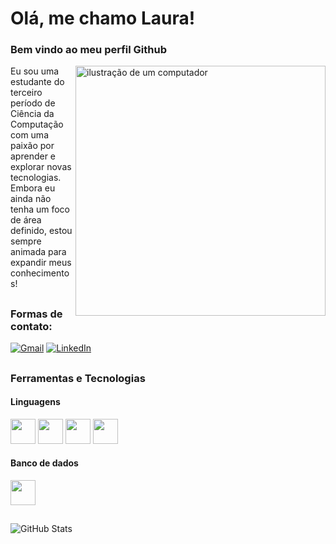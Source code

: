 # Olá, me chamo Laura!
### Bem vindo ao meu perfil Github

<img src="https://raw.githubusercontent.com/MicaelliMedeiros/micaellimedeiros/master/image/computer-illustration.png" alt="ilustração de um computador" min-width="400px" max-width="400px" width="400px" align="right">

<p align="left"> 
 Eu sou uma estudante do terceiro período de Ciência da Computação com uma paixão por aprender e explorar novas tecnologias. Embora eu ainda não tenha um foco de área definido, estou sempre animada para expandir meus conhecimentos!
</p>

##
### Formas de contato:

<p align="left">
  <a href="#" title="Gmail">
  <img src="https://img.shields.io/badge/-Gmail-FF0000?style=flat-square&labelColor=FF0000&logo=gmail&logoColor=white&link=https://mail.google.com/mail/u/0/#inbox?compose=GTvVlcSMScbXJpQwkRPjvsfqldmVflXPvTNbtbXqsBVpvsTLnMcbGZKdXqPtqpMTMfrNFQNZcxPdJ" alt="Gmail"/></a>
  <a href="#" title="LinkedIn">
  <img src="https://img.shields.io/badge/-Linkedin-0e76a8?style=flat-square&logo=Linkedin&logoColor=white&link=https://www.linkedin.com/in/laura-moroni-5585a62a0/" alt="LinkedIn"/></a>
</p>

##
### Ferramentas e Tecnologias
#### Linguagens
<img loading="lazy" src="https://cdn.jsdelivr.net/gh/devicons/devicon/icons/git/git-original.svg" width="40" height="40"/> <img loading="lazy" src="https://cdn.jsdelivr.net/gh/devicons/devicon@latest/icons/python/python-original.svg" width="40" height="40"/> <img loading="lazy" src="https://cdn.jsdelivr.net/gh/devicons/devicon@latest/icons/cplusplus/cplusplus-plain.svg" width="40" height="40"/> <img loading="lazy" src="https://raw.githubusercontent.com/jmnote/z-icons/master/svg/java.svg" width="40" height="40"/>

#### Banco de dados 
<img src="https://cdn.jsdelivr.net/gh/devicons/devicon@latest/icons/postgresql/postgresql-original.svg" width="40" height="40"/>
          
##
![GitHub Stats](https://github-readme-stats.vercel.app/api/top-langs/?username=lauramoroni&theme=dark&hide_border=false&include_all_commits=true&count_private=true&layout=compact)



